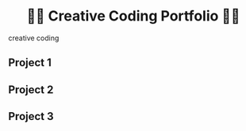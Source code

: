 <div align="center">
    <h1>👨‍💻 Creative Coding Portfolio 👩‍💻</h1>
</div>
 
creative coding

## Project 1


## Project 2


## Project 3


